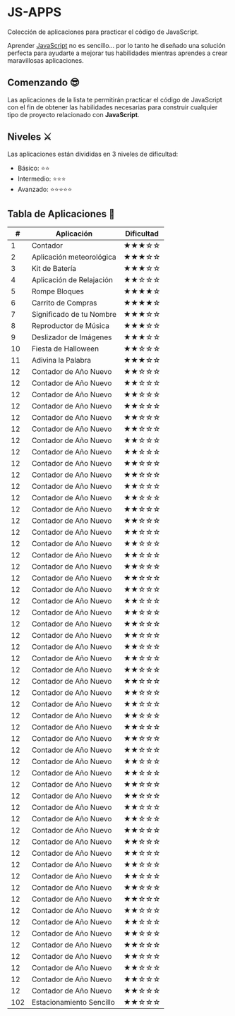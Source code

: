 # JS-APPS

Colección de aplicaciones para practicar el código de JavaScript.

Aprender [JavaScript](https://developer.mozilla.org/es/docs/Web/JavaScript) no es sencillo... por lo tanto he diseñado una solución perfecta para ayudarte a mejorar tus habilidades mientras aprendes a crear maravillosas aplicaciones.

## Comenzando 😎

Las aplicaciones de la lista te permitirán practicar el código de JavaScript con el fin de obtener las habilidades necesarias para construir cualquier tipo de proyecto relacionado con <b>JavaScript</b>.

## Niveles ⚔️

Las aplicaciones están divididas en 3 niveles de dificultad:

*  Básico:           ⭐⭐
*  Intermedio:      ⭐⭐⭐
*  Avanzado:      ⭐⭐⭐⭐⭐

## Tabla de Aplicaciones 🎉

|  #  |  Aplicación                 | Dificultad    |
| --- | -------------               |------------   |
| 1   | Contador                    |   ★★★☆☆    | 
| 2   | Aplicación meteorológica    |   ★★★☆☆    | 
| 3   | Kit de Batería              |   ★★★☆☆    | 
| 4   | Aplicación de Relajación    |   ★★☆☆☆    |
| 5   | Rompe Bloques               |   ★★★★☆    | 
| 6   | Carrito de Compras          |   ★★★★☆    | 
| 7   | Significado de tu Nombre    |   ★★★☆☆    |
| 8   | Reproductor de Música       |   ★★★☆☆    | 
| 9   | Deslizador de Imágenes      |   ★★★☆☆    |
| 10  | Fiesta de Halloween         |   ★★☆☆☆    | 
| 11  | Adivina la Palabra          |   ★★★☆☆    | 
| 12  | Contador de Año Nuevo       |   ★★☆☆☆    |
| 12  | Contador de Año Nuevo       |   ★★☆☆☆    |
| 12  | Contador de Año Nuevo       |   ★★☆☆☆    |
| 12  | Contador de Año Nuevo       |   ★★☆☆☆    |
| 12  | Contador de Año Nuevo       |   ★★☆☆☆    |
| 12  | Contador de Año Nuevo       |   ★★☆☆☆    |
| 12  | Contador de Año Nuevo       |   ★★☆☆☆    |
| 12  | Contador de Año Nuevo       |   ★★☆☆☆    |
| 12  | Contador de Año Nuevo       |   ★★☆☆☆    |
| 12  | Contador de Año Nuevo       |   ★★☆☆☆    |
| 12  | Contador de Año Nuevo       |   ★★☆☆☆    |
| 12  | Contador de Año Nuevo       |   ★★☆☆☆    |
| 12  | Contador de Año Nuevo       |   ★★☆☆☆    |
| 12  | Contador de Año Nuevo       |   ★★☆☆☆    |
| 12  | Contador de Año Nuevo       |   ★★☆☆☆    |
| 12  | Contador de Año Nuevo       |   ★★☆☆☆    |
| 12  | Contador de Año Nuevo       |   ★★☆☆☆    |
| 12  | Contador de Año Nuevo       |   ★★☆☆☆    |
| 12  | Contador de Año Nuevo       |   ★★☆☆☆    |
| 12  | Contador de Año Nuevo       |   ★★☆☆☆    |
| 12  | Contador de Año Nuevo       |   ★★☆☆☆    |
| 12  | Contador de Año Nuevo       |   ★★☆☆☆    |
| 12  | Contador de Año Nuevo       |   ★★☆☆☆    |
| 12  | Contador de Año Nuevo       |   ★★☆☆☆    |
| 12  | Contador de Año Nuevo       |   ★★☆☆☆    |
| 12  | Contador de Año Nuevo       |   ★★☆☆☆    |
| 12  | Contador de Año Nuevo       |   ★★☆☆☆    |
| 12  | Contador de Año Nuevo       |   ★★☆☆☆    |
| 12  | Contador de Año Nuevo       |   ★★☆☆☆    |
| 12  | Contador de Año Nuevo       |   ★★☆☆☆    |
| 12  | Contador de Año Nuevo       |   ★★☆☆☆    |
| 12  | Contador de Año Nuevo       |   ★★☆☆☆    |
| 12  | Contador de Año Nuevo       |   ★★☆☆☆    |
| 12  | Contador de Año Nuevo       |   ★★☆☆☆    |
| 12  | Contador de Año Nuevo       |   ★★☆☆☆    |
| 12  | Contador de Año Nuevo       |   ★★☆☆☆    |
| 12  | Contador de Año Nuevo       |   ★★☆☆☆    |
| 12  | Contador de Año Nuevo       |   ★★☆☆☆    |
| 12  | Contador de Año Nuevo       |   ★★☆☆☆    |
| 12  | Contador de Año Nuevo       |   ★★☆☆☆    |
| 12  | Contador de Año Nuevo       |   ★★☆☆☆    |
| 12  | Contador de Año Nuevo       |   ★★☆☆☆    |
| 12  | Contador de Año Nuevo       |   ★★☆☆☆    |
| 12  | Contador de Año Nuevo       |   ★★☆☆☆    |
| 12  | Contador de Año Nuevo       |   ★★☆☆☆    |
| 12  | Contador de Año Nuevo       |   ★★☆☆☆    |
| 12  | Contador de Año Nuevo       |   ★★☆☆☆    |
| 12  | Contador de Año Nuevo       |   ★★☆☆☆    |
| 12  | Contador de Año Nuevo       |   ★★☆☆☆    |
| 12  | Contador de Año Nuevo       |   ★★☆☆☆    |
| 12  | Contador de Año Nuevo       |   ★★☆☆☆    |
| 12  | Contador de Año Nuevo       |   ★★☆☆☆    |
| 12  | Contador de Año Nuevo       |   ★★☆☆☆    |
| 12  | Contador de Año Nuevo       |   ★★☆☆☆    |
| 12  | Contador de Año Nuevo       |   ★★☆☆☆    |
| 102 | Estacionamiento Sencillo    |   ★★☆☆☆    |
